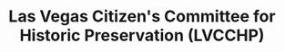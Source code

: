---
layout: repo
title: "Las Vegas Citizen's Committee for Historic Preservation (LVCCHP)"
id: 24376
permalink: repos/24376/
---